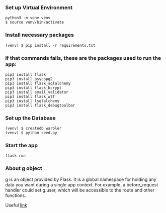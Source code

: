 
### Set up Virtual Environment

```console
python3 -m venv venv
$ source venv/bin/activate
```

### Install necessary packages

```console
(venv) $ pip install -r requirements.txt
```
### If that commands fails, these are the packages used to run the app:

```console
pip3 install flask
pip3 install psycopg2
pip3 install flask_sqlalchemy
pip3 install flask_bcrypt
pip3 install email_validator
pip3 install flask_wtf
pip3 install lsqlalchemy
pip3 install flask_debugtoolbar
```

### Set up the Database

```console
(venv) $ createdb warbler
(venv) $ python seed.py
```

### Start the app

```console
flask run
```


### About g object

g is an object provided by Flask. It is a global namespace for holding any data you want during a single app context. For example, a before_request handler could set g.user, which will be accessible to the route and other functions.

Useful [link](https://flask.palletsprojects.com/en/1.1.x/appcontext/#storing-data)


